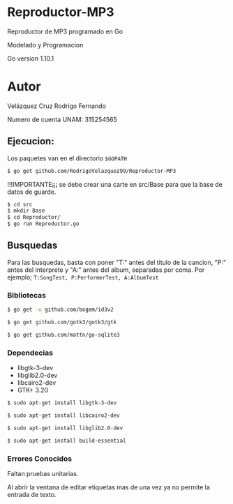 # Reproductor-MP3

Reproductor de MP3 programado en Go

Modelado y Programacion

Go version 1.10.1

# Autor

Velázquez Cruz Rodrigo Fernando

Numero de cuenta UNAM: 315254565

## Ejecucion:

Los paquetes van en el directorio `$GOPATH`
```bash
$ go get github.com/RodrigoVelazquez99/Reproductor-MP3
```
!!!IMPORTANTE¡¡¡ se debe crear una carte en src/Base para que la base de datos de guarde.

```bash
$ cd src
$ mkdir Base
$ cd Reproductor/
$ go run Reproductor.go
```

## Busquedas

Para las busquedas, basta con poner "T:" antes del titulo de la cancion, "P:" antes del interprete y "A:" antes del album, separadas por coma.
Por ejemplo; 
  `T:SongTest, P:PerformerTest, A:AlbumTest`

### Bibliotecas

```bash
$ go get -u github.com/bogem/id3v2
```
```bash
$ go get github.com/gotk3/gotk3/gtk
```
```bash
$ go get github.com/mattn/go-sqlite3
```

### Dependecias

* libgtk-3-dev
* libglib2.0-dev
* libcairo2-dev
* GTK+ 3.20
```bash
$ sudo apt-get install libgtk-3-dev
```
```bash
$ sudo apt-get install libcairo2-dev
```
```bash
$ sudo apt-get install libglib2.0-dev
```
```bash
$ sudo apt-get install build-essential
```
### Errores Conocidos

Faltan pruebas unitarias.

Al abrir la ventana de editar etiquetas mas de una vez ya no permite la entrada de texto.

